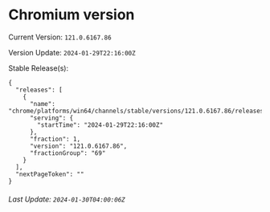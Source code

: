 # Chromium version

Current Version: `121.0.6167.86`

Version Update: `2024-01-29T22:16:00Z`

Stable Release(s):
```
{
  "releases": [
    {
      "name": "chrome/platforms/win64/channels/stable/versions/121.0.6167.86/releases/1706566560",
      "serving": {
        "startTime": "2024-01-29T22:16:00Z"
      },
      "fraction": 1,
      "version": "121.0.6167.86",
      "fractionGroup": "69"
    }
  ],
  "nextPageToken": ""
}
```

###### Last Update: `2024-01-30T04:00:06Z`
        